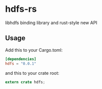 # hdfs-rs


libhdfs binding library and rust-style new API

## Usage
Add this to your Cargo.toml:

```toml
[dependencies]
hdfs = "0.0.1"
```

and this to your crate root:
```rust
extern crate hdfs;
```